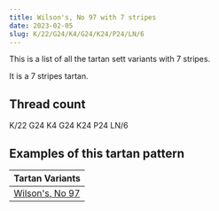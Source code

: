 ```yaml
---
title: Wilson's, No 97 with 7 stripes
date: 2023-02-05
slug: K/22/G24/K4/G24/K24/P24/LN/6
---
```

This is a list of all the tartan sett variants with 7 stripes.

It is a 7 stripes tartan.


## Thread count
K/22 G24 K4 G24 K24 P24 LN/6

## Examples of this tartan pattern

| Tartan Variants |
|---------------|
| [Wilson's, No 97](/variants/k/22/g24/k4/g24/k24/p24/ln/6-g008000-k000000-lne0e0e0-p800080)||
